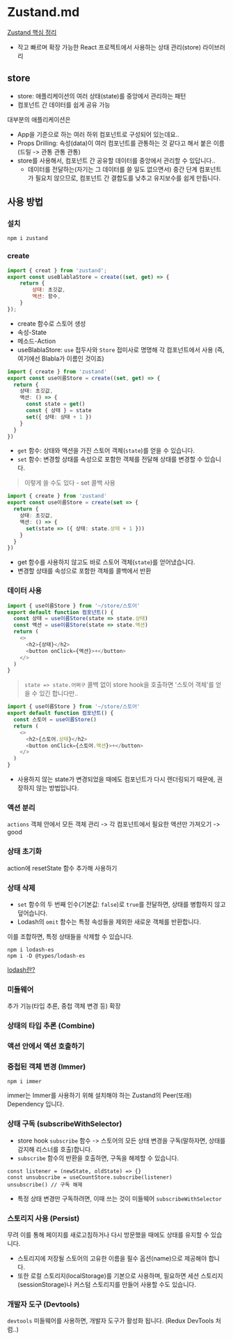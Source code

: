 # Zustand.md

[Zustand 핵심 정리](https://www.heropy.dev/p/n74Tgc)

- 작고 빠르며 확장 가능한 React 프로젝트에서 사용하는 상태 관리(store) 라이브러리

## store

- store: 애플리케이션의 여러 상태(state)를 중앙에서 관리하는 패턴
- 컴포넌트 간 데이터를 쉽게 공유 가능

대부분의 애플리케이션은

- App을 기준으로 하는 여러 하위 컴포넌트로 구성되어 있는데요..
- Props Drilling: 속성(data)이 여러 컴포넌트를 관통하는 것 같다고 해서 붙은 이름 (드릴 -> 관통 관통 관통)
- store를 사용해서, 컴포넌트 간 공유할 데이터를 중앙에서 관리할 수 있답니다..
    - 데이터를 전달하는(자기는 그 데이터를 쓸 일도 없으면서) 중간 단계 컴포넌트가 필요치 않으므로, 컴포넌트 간 결합도를 낮추고 유지보수를 쉽게 만듭니다.

## 사용 방법

### 설치

```shell
npm i zustand
```

### create

```jsx
import { creat } from 'zustand';
export const useBlablaStore = create((set, get) => {
    return {
        상태: 초깃값,
        액션: 함수,
    }
});
```

- create 함수로 스토어 생성
- 속성-State
- 메소드-Action
- useBlablaStore: `use` 접두사와 `Store` 접미사로 명명해 각 컴포넌트에서 사용 (즉, 여기에선 Blabla가 이름인 것이죠)

```ts
import { create } from 'zustand'
export const use이름Store = create((set, get) => {
  return {
    상태: 초깃값,
    액션: () => {
      const state = get()
      const { 상태 } = state
      set({ 상태: 상태 + 1 })
    }
  }
})
```

- `get` 함수: 상태와 액션을 가진 스토어 객체(`state`)를 얻을 수 있습니다.
- `set` 함수: 변경할 상태를 속성으로 포함한 객체를 전달해 상태를 변경할 수 있습니다.

> 이렇게 쓸 수도 있다 - set 콜백 사용

```ts
import { create } from 'zustand'
export const use이름Store = create(set => {
  return {
    상태: 초깃값,
    액션: () => {
      set(state => ({ 상태: state.상태 + 1 }))
    }
  }
})
```

- get 함수를 사용하지 않고도 바로 스토어 객체(`state`)를 얻어냈습니다.
- 변경할 상태를 속성으로 포함한 객체를 콜백에서 반환

### 데이터 사용

```ts
import { use이름Store } from '~/store/스토어'
export default function 컴포넌트() {
  const 상태 = use이름Store(state => state.상태)
  const 액션 = use이름Store(state => state.액션)
  return (
    <>
      <h2>{상태}</h2>
      <button onClick={액션}>+</button>
    </>
  )
}
```

> `state => state.어쩌구` 콜백 없이 store hook을 호출하면 '스토어 객체'를 얻을 수 있긴 합니다만..

```ts
import { use이름Store } from '~/store/스토어'
export default function 컴포넌트() {
  const 스토어 = use이름Store()
  return (
    <>
      <h2>{스토어.상태}</h2>
      <button onClick={스토어.액션}>+</button>
    </>
  )
}
```

- 사용하지 않는 state가 변경되었을 때에도 컴포넌트가 다시 렌더링되기 때문에, 권장하지 않는 방법입니다.

### 액션 분리

`actions` 객체 안에서 모든 객체 관리 -> 각 컴포넌트에서 필요한 액션만 가져오기 -> good

### 상태 초기화

action에 resetState 함수 추가해 사용하기

### 상태 삭제

- `set` 함수의 두 번째 인수(기본값: `false`)로 `true`를 전달하면, 상태를 병합하지 않고 덮어습니다.
- Lodash의 `omit` 함수는 특정 속성들을 제외한 새로운 객체를 반환합니다.

이를 조합하면, 특정 상태들을 삭제할 수 있습니다.

```shell
npm i lodash-es
npm i -D @types/lodash-es
```

[lodash란?](https://velog.io/@kysung95/%EC%A7%A4%EB%A7%89%EA%B8%80-lodash-%EC%95%8C%EA%B3%A0-%EC%93%B0%EC%9E%90)

### 미들웨어

추가 기능(타입 추론, 중첩 객체 변경 등) 확장

### 상태의 타입 추론 (Combine)

### 액션 안에서 액션 호출하기

### 중첩된 객체 변경 (Immer)

```shell
npm i immer
```

immer는 Immer를 사용하기 위해 설치해야 하는 Zustand의 Peer(또래) Dependency 입니다.

### 상태 구독 (subscribeWithSelector)

- store hook `subscribe` 함수 -> 스토어의 모든 상태 변경을 구독(말하자면, 상태를 감지해 리스너를 호출)합니다.
- `subscribe` 함수의 반환을 호출하면, 구독을 해제할 수 있습니다.

```shell
const listener = (newState, oldState) => {}
const unsubscribe = useCountStore.subscribe(listener)
unsubscribe() // 구독 해제
```

- 특정 상태 변경만 구독하려면, 이때 쓰는 것이 미들웨어 `subscribeWithSelector`

### 스토리지 사용 (Persist)

무려 이를 통해 페이지를 새로고침하거나 다시 방문했을 때에도 상태를 유지할 수 있습니다.

- 스토리지에 저장될 스토어의 고유한 이름을 필수 옵션(name)으로 제공해야 합니다.
- 또한 로컬 스토리지(localStorage)를 기본으로 사용하며, 필요하면 세션 스토리지(sessionStorage)나 커스텀 스토리지를 만들어 사용할 수도 있습니다.

### 개발자 도구 (Devtools)

`devtools` 미들웨어를 사용하면, 개발자 도구가 활성화 됩니다. (Redux DevTools 처럼..)